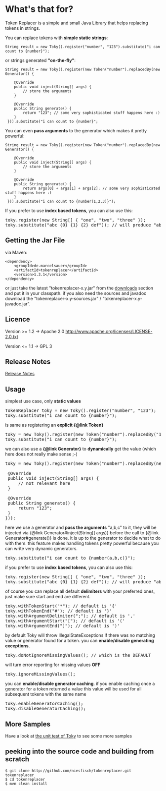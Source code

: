 # What's that for? 

Token Replacer is a simple and small Java Library that helps replacing tokens in strings.

You can replace tokens with <b>simple static strings</b>:

    String result = new Toky().register("number", "123").substitute("i can count to {number}");

or strings generated <b>"on-the-fly"</b>: 

    String result = new Toky().register(new Token("number").replacedBy(new Generator() {
    
        @Override
        public void inject(String[] args) {
            // store the arguments
        }
        
        @Override
        public String generate() {
            return "123"; // some very sophisticated stuff happens here :)
        }
     })).substitute("i can count to {number}";

You can even <b>pass arguments</b> to the generator which makes it pretty powerful:

    String result = new Toky().register(new Token("number").replacedBy(new Generator() {
    
        @Override
        public void inject(String[] args) {
            // store the arguments
        }
        
        @Override
        public String generate() {
            return args[0] + args[1] + args[2]; // some very sophisticated stuff happens here :)
        }
     })).substitute("i can count to {number(1,2,3)}");

If you prefer to use <b>index based tokens</b>, you can also use this:
 
<pre>
toky.register(new String[] { &quot;one&quot;, &quot;two&quot;, &quot;three&quot; });
toky.substitute(&quot;abc {0} {1} {2} def&quot;)); // will produce &quot;abc one two three def&quot;
</pre>
   
## Getting the Jar File

via Maven:

    <dependency>
        <groupId>de.marcelsauer</groupId>
        <artifactId>tokenreplacer</artifactId>
        <version>1.3.1</version>
    </dependency>

or just take the latest "tokenreplacer-x.y.jar" from the [downloads](http://github.com/niesfisch/tokenreplacer/downloads) section and put it in your classpath.
if you also need the sources and javadoc download the "tokenreplacer-x.y-sources.jar" / "tokenreplacer-x.y-javadoc.jar".

## Licence

Version >= 1.2 -> Apache 2.0 http://www.apache.org/licenses/LICENSE-2.0.txt

Version <= 1.1 -> GPL 3

## Release Notes

[Release Notes](http://github.com/niesfisch/tokenreplacer/blob/master/releasenotes.txt)
        
## Usage

<p>
simplest use case, only <b>static values</b>
</p>

<pre>
TokenReplacer toky = new Toky().register(&quot;number&quot;, &quot;123&quot;);
toky.substitute(&quot;i can count to {number}&quot;);
</pre>

<p>
is same as registering an <b>explicit {@link Token}</b>
</p>

<pre>
toky = new Toky().register(new Token(&quot;number&quot;).replacedBy(&quot;123&quot;));
toky.substitute(&quot;i can count to {number}&quot;);
</pre>

<p>
we can also use a <b>{@link Generator}</b> to <b>dynamically</b> get the
value (which here does not really make sense ;-)
</p>

<pre>
toky = new Toky().register(new Token(&quot;number&quot;).replacedBy(new Generator() {

 &#064;Override
 public void inject(String[] args) {
     // not relevant here
 }

 &#064;Override
 public String generate() {
     return &quot;123&quot;;
 }
}));
</pre>
<p>
here we use a generator and <b>pass the arguments</b> "a,b,c" to it, they
will be injected via {@link Generator#inject(String[] args)} before the call
to {@link Generator#generate()} is done. it is up to the generator to decide
what to do with them. this feature makes handling tokens pretty powerful
because you can write very dynamic generators.
</p>

<pre>
toky.substitute(&quot;i can count to {number(a,b,c)}&quot;);
</pre>

if you prefer to use <b>index based tokens</b>, you can also use this:
 
<pre>
toky.register(new String[] { &quot;one&quot;, &quot;two&quot;, &quot;three&quot; });
toky.substitute(&quot;abc {0} {1} {2} def&quot;)); // will produce &quot;abc one two three def&quot;
</pre>
 
<p>
of course you can replace all default <b>delimiters</b> with your preferred
ones, just make sure start and end are different.
</p>

<pre>
toky.withTokenStart(&quot;*&quot;); // default is '{'
toky.withTokenEnd(&quot;#&quot;); // default is '}'
toky.withArgumentDelimiter(&quot;;&quot;); // default is ','
toky.withArgumentStart(&quot;[&quot;); // default is '('
toky.withArgumentEnd(&quot;]&quot;); // default is ')'
</pre>

<p>
by default Toky will throw IllegalStateExceptions if there was no matching
value or generator found for a token. you can <b>enable/disable generating
exceptions</b>.
</p>

<pre>
toky.doNotIgnoreMissingValues(); // which is the DEFAULT
</pre>

<p>
will turn error reporting for missing values <b>OFF</b>
</p>

<pre>
toky.ignoreMissingValues();
</pre>

<p>
you can <b>enable/disable generator caching</b>. if you enable caching once a
generator for a token returned a value this value will be used for all
subsequent tokens with the same name
</p>

<pre>
toky.enableGeneratorCaching();
toky.disableGeneratorCaching();
</pre>


## More Samples

Have a look at [the unit test of Toky](http://github.com/niesfisch/tokenreplacer/blob/master/src/test/java/de/marcelsauer/tokenreplacer/TokyTest.java) to see some more samples

## peeking into the source code and building from scratch

    $ git clone http://github.com/niesfisch/tokenreplacer.git tokenreplacer
    $ cd tokenreplacer
    $ mvn clean install
    
